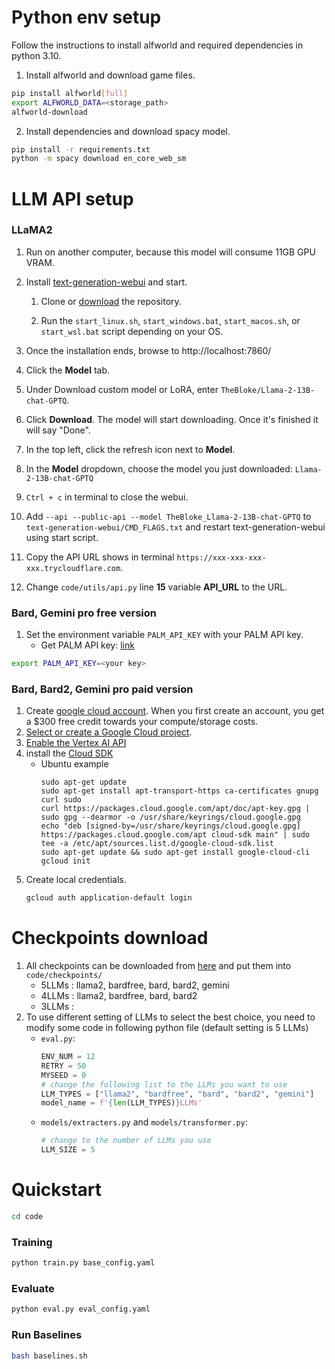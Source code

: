 # Python env setup
Follow the instructions to install alfworld and required dependencies in python 3.10.
1. Install alfworld and download game files.
```bash
pip install alfworld[full]
export ALFWORLD_DATA=<storage_path>
alfworld-download
```
2. Install dependencies and download spacy model.
```bash
pip install -r requirements.txt
python -m spacy download en_core_web_sm
```

# LLM API setup
### LLaMA2
1. Run on another computer, because this model will consume 11GB GPU VRAM. 
1. Install [text-generation-webui](https://github.com/oobabooga/text-generation-webui) and start.
    
    1.  Clone or [download](https://github.com/oobabooga/text-generation-webui/archive/refs/heads/main.zip) the repository.

    2. Run the `start_linux.sh`, `start_windows.bat`, `start_macos.sh`, or `start_wsl.bat` script depending on your OS.
2. Once the installation ends, browse to http://localhost:7860/
3. Click the **Model** tab.
4. Under Download custom model or LoRA, enter `TheBloke/Llama-2-13B-chat-GPTQ`.
5. Click **Download**.
The model will start downloading. Once it's finished it will say "Done".
6. In the top left, click the refresh icon next to **Model**.
7. In the **Model** dropdown, choose the model you just downloaded: `Llama-2-13B-chat-GPTQ`
8. `Ctrl + c` in terminal to close the webui.
9. Add `--api --public-api --model TheBloke_Llama-2-13B-chat-GPTQ` to `text-generation-webui/CMD_FLAGS.txt` and restart text-generation-webui using start script.
10. Copy the API URL shows in terminal `https://xxx-xxx-xxx-xxx.trycloudflare.com`.
11. Change `code/utils/api.py` line **15** variable **API_URL** to the URL.


### Bard, Gemini pro free version
1. Set the environment variable `PALM_API_KEY` with your PALM API key.
    - Get PALM API key: [link](https://makersuite.google.com/app/apikey)

```bash
export PALM_API_KEY=<your key>
```
### Bard, Bard2, Gemini pro paid version
1. Create [google cloud account](https://cloud.google.com/free). When you first create an account, you get a $300 free credit towards your compute/storage costs.
2. [Select or create a Google Cloud project](https://console.cloud.google.com/cloud-resource-manager). 
3. [Enable the Vertex AI API](https://console.cloud.google.com/flows/enableapi?apiid=aiplatform.googleapis.com)
4. install the [Cloud SDK](https://cloud.google.com/sdk)
    - Ubuntu example
        ```bash=
        sudo apt-get update
        sudo apt-get install apt-transport-https ca-certificates gnupg curl sudo
        curl https://packages.cloud.google.com/apt/doc/apt-key.gpg | sudo gpg --dearmor -o /usr/share/keyrings/cloud.google.gpg
        echo "deb [signed-by=/usr/share/keyrings/cloud.google.gpg] https://packages.cloud.google.com/apt cloud-sdk main" | sudo tee -a /etc/apt/sources.list.d/google-cloud-sdk.list
        sudo apt-get update && sudo apt-get install google-cloud-cli
        gcloud init
        ```
5. Create local credentials.
    ```bash
    gcloud auth application-default login
    ```

# Checkpoints download
1. All checkpoints can be downloaded from [here](https://drive.google.com/drive/folders/1YSpcG-8u0Grb_LwUXEW_S6-uWUGbshnK?usp=sharing) and put them into `code/checkpoints/`
    - 5LLMs : llama2, bardfree, bard, bard2, gemini
    - 4LLMs : llama2, bardfree, bard, bard2
    - 3LLMs : 
2. To use different setting of LLMs to select the best choice, you need to modify some code in following python file (default setting is 5 LLMs)
    - `eval.py`:
        ```python
        ENV_NUM = 12
        RETRY = 50
        MYSEED = 0
        # change the following list to the LLMs you want to use
        LLM_TYPES = ["llama2", "bardfree", "bard", "bard2", "gemini"]
        model_name = f'{len(LLM_TYPES)}LLMs'
        ```
    - `models/extracters.py` and `models/transformer.py`:
        ```python
        # change to the number of LLMs you use
        LLM_SIZE = 5
        ```

# Quickstart
```bash
cd code
```
### Training
```bash
python train.py base_config.yaml
```

### Evaluate
```bash
python eval.py eval_config.yaml
```

### Run Baselines
```bash
bash baselines.sh
```
